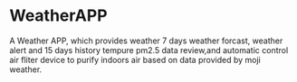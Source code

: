 WeatherAPP
==========

A Weather APP, which provides weather 7 days weather forcast, weather alert and 15 days history tempure pm2.5 data review,and automatic control air fliter device to purify indoors air based on data provided by moji weather.
